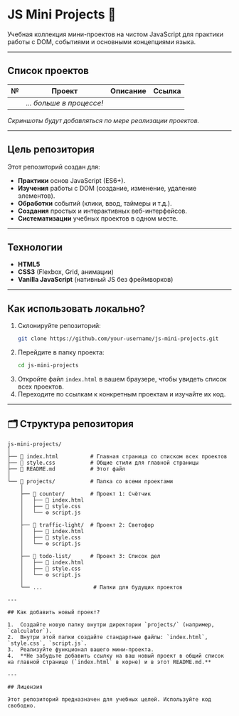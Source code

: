 # JS Mini Projects 🚀

Учебная коллекция мини-проектов на чистом JavaScript для практики работы с DOM, событиями и основными концепциями языка.

<!-- **👉 [Смотреть все проекты онлайн (GitHub Pages)](https://your-username.github.io/js-mini-projects/)** -->

---

## Список проектов

| №   | Проект                   | Описание | Ссылка |
| --- | ------------------------ | -------- | ------ |
|     | _... больше в процессе!_ |          |        |

_Скриншоты будут добавляться по мере реализации проектов._

---

## Цель репозитория

Этот репозиторий создан для:

- **Практики** основ JavaScript (ES6+).
- **Изучения** работы с DOM (создание, изменение, удаление элементов).
- **Обработки** событий (клики, ввод, таймеры и т.д.).
- **Создания** простых и интерактивных веб-интерфейсов.
- **Систематизации** учебных проектов в одном месте.

---

## Технологии

- **HTML5**
- **CSS3** (Flexbox, Grid, анимации)
- **Vanilla JavaScript** (нативный JS без фреймворков)

---

## Как использовать локально?

1.  Склонируйте репозиторий:
    ```bash
    git clone https://github.com/your-username/js-mini-projects.git
    ```
2.  Перейдите в папку проекта:
    ```bash
    cd js-mini-projects
    ```
3.  Откройте файл `index.html` в вашем браузере, чтобы увидеть список всех проектов.
4.  Переходите по ссылкам к конкретным проектам и изучайте их код.

---

## 🗂️ Структура репозитория

```
js-mini-projects/
│
├── 📄 index.html          # Главная страница со списком всех проектов
├── 🎨 style.css           # Общие стили для главной страницы
├── 📖 README.md           # Этот файл
│
└── 📁 projects/           # Папка со всеми проектами
    │
    ├── 📁 counter/        # Проект 1: Счётчик
    │   ├── 📄 index.html
    │   ├── 🎨 style.css
    │   └── ⚙️ script.js
    │
    ├── 📁 traffic-light/  # Проект 2: Светофор
    │   ├── 📄 index.html
    │   ├── 🎨 style.css
    │   └── ⚙️ script.js
    │
    ├── 📁 todo-list/      # Проект 3: Список дел
    │   ├── 📄 index.html
    │   ├── 🎨 style.css
    │   └── ⚙️ script.js
    │
    └── ...                # Папки для будущих проектов

---

## Как добавить новый проект?

1.  Создайте новую папку внутри директории `projects/` (например, `calculator`).
2.  Внутри этой папки создайте стандартные файлы: `index.html`, `style.css`, `script.js`.
3.  Реализуйте функционал вашего мини-проекта.
4.  **Не забудьте добавить ссылку на ваш новый проект в общий список на главной странице (`index.html` в корне) и в этот README.md.**

---

## Лицензия

Этот репозиторий предназначен для учебных целей. Используйте код свободно.
```
